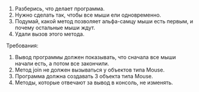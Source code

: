 
1. Разберись, что делает программа.
2. Нужно сделать так, чтобы все мыши ели одновременно.
3. Подумай, какой метод позволяет альфа-самцу мыши есть первым, и почему остальные мыши ждут.
4. Удали вызов этого метода.


Требования:
1.	Вывод программы должен показывать, что сначала все мыши начали есть, а потом все закончили.
2.	Метод join не должен вызываться у объектов типа Mouse.
3.	Программа должна создавать 3 объекта типа Mouse.
4.	Методы, которые отвечают за вывод в консоль, не изменять.


